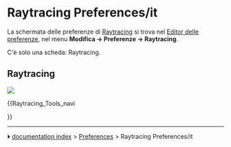 # Raytracing Preferences/it
La schermata delle preferenze di [Raytracing](Raytracing_Workbench/it.md) si trova nel [Editor delle preferenze](Preferences_Editor/it.md), nel menu **Modifica → Preferenze → Raytracing**.

C\'è solo una scheda: Raytracing.

## Raytracing

![](images/Preference_Raytracing_Tab_01.png )


{{Raytracing_Tools_navi

}}



---
⏵ [documentation index](../README.md) > [Preferences](Category_Preferences.md) > Raytracing Preferences/it
